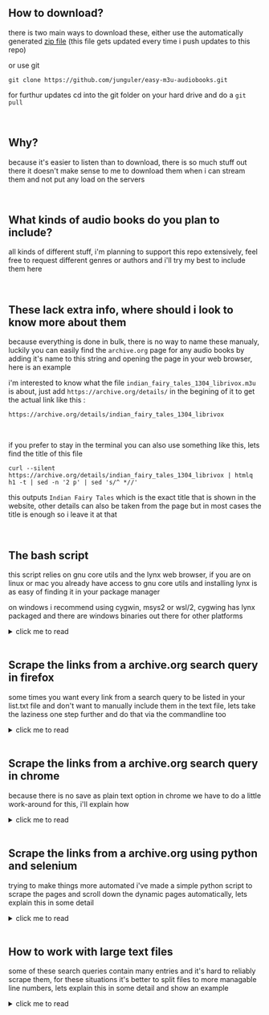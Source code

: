## How to download?
there is two main ways to download these, either use the automatically generated [zip file](https://github.com/junguler/easy-m3u-audiobooks/archive/refs/heads/main.zip) (this file gets updated every time i push updates to this repo)

or use git
```
git clone https://github.com/junguler/easy-m3u-audiobooks.git
```
for furthur updates cd into the git folder on your hard drive and do a `git pull`

<br>

## Why?
because it's easier to listen than to download, there is so much stuff out there it doesn't make sense to me to download them when i can stream them and not put any load on the servers

<br>

## What kinds of audio books do you plan to include?
all kinds of different stuff, i'm planning to support this repo extensively, feel free to request different genres or authors and i'll try my best to include them here

<br>

## These lack extra info, where should i look to know more about them
because everything is done in bulk, there is no way to name these manualy, luckily you can easily find the `archive.org` page for any audio books by adding it's name to this string and opening the page in your web browser, here is an example

i'm interested to know what the file `indian_fairy_tales_1304_librivox.m3u` is about, just add `https://archive.org/details/` in the begining of it to get the actual link like this :
```
https://archive.org/details/indian_fairy_tales_1304_librivox
```

<br>

if you prefer to stay in the terminal you can also use something like this, lets find the title of this file
```
curl --silent https://archive.org/details/indian_fairy_tales_1304_librivox | htmlq h1 -t | sed -n '2 p' | sed 's/^ *//'
```
this outputs `Indian Fairy Tales` which is the exact title that is shown in the website, other details can also be taken from the page but in most cases the title is enough so i leave it at that

<br>

## The bash script
this script relies on gnu core utils and the lynx web browser, if you are on linux or mac you already have access to gnu core utils and installing lynx is as easy of finding it in your package manager

on windows i recommend using cygwin, msys2 or wsl/2, cygwing has lynx packaged and there are windows binaries out there for other platforms

<details>
  <summary>click me to read</summary>
  
<br>

so the first thing to do is to make a text file that includes the links you want to scrape, this can have one or many links in it, here is an example list file, i'll call it `list.txt`

```
https://archive.org/details/alice_in_wonderland_librivox
https://archive.org/details/moby_dick_librivox
https://archive.org/details/game_of_life_0911_librivox
```
  
<br>

now make the script executable by running this command
```
chmod +x m3u.sh
```
without this permission you won't be able to run the script in a unix envierment
  
<br>

```
#!/bin/bash

echo "insert the name of text file including different archive.org pages to scrape from"
read list 
```

the first line is to let the shell know what kind of script we are going to run, the `echo` command here shows the text and let's the user know what to do, the `read` parts takes what the user wrote and holds it for when we need it, i'm going to write the name of my text file here which is `list` 

note: don't add the extension here, the name is all you need, the rest of the script runs on it's own and doesn't need any user intraction
  
<br>

```
sed -e 's!https://archive.org/details/!!' $list.txt > temp_a.txt
```

this `sed` command remove the `https://archive.org/details/` from every link and stores the output to the `temp_a.txt` file, we remove the extra part so naming the output files will be easier
  
<br>

```
sed -i 's/\r$//' temp_a.txt
```

this line convert the windows text file format to a unix one to avoid erros in file names, if you are not on windows just it's not needed but doesn't harm anything either

<br>

```
for i in $(cat temp_a.txt) ; do lynx --dump --listonly --nonumbers "https://archive.org/download/$i" | grep "128kb.mp3" | grep -v "64kb" | grep -v ".zip" > $i.txt ; done
```

this line scrapes the actual links, here is what's happening:

`lynx` is a command line web browser that easily dumps the data from a website for us, we are feeding the info from the `temp_a.txt` to it here via a for loop, this will go thru the text file one by one and inserts it into the program, `grep` is used here to find the string 1`28kb.mp3` and exclude the links with `64kb` and `.zip` in them, finally create the text files for each link with their archive.org names

this will work in most of the links but not all, so we will run this command again with a slightly differnt thing to look for to get all the links, so lets do that in the next line
  
<br>

```
find *.txt -size 0 | sed 's/.txt//g' > temp_b.txt
```

this line finds every file that doesn't has anything in it and copies their name to the temp_b.txt file, lets use this new file to get the other links
  
<br>

```
for i in $(cat temp_b.txt) ; do lynx --dump --listonly --nonumbers "https://archive.org/download/$i" | grep ".mp3" | grep -v "64kb" | grep -v ".zip" > $i.txt ; done
```

this command is very similar to the last command but here we are only looking for the links that weren't scraped correctly

<br>

```
for i in $(cat temp_a.txt) ; do sed "s/^/#EXTINF:-1\n/" $i.txt > temp_c-$i.txt ; done
```

convert these text files to a m3u streams, add this string `#EXTINF:-1` above every link in text files

<br>

```
for i in $(cat temp_a.txt) ; do sed '1s/^/#EXTM3U\n/' temp_c-$i.txt > $i.m3u ; done
```

almost done, put this string `#EXTM3U`at the top of the text files and convert them to m3u streams

<br>

all done, now lets do some clean up

```
rm temp_a.txt temp_b.txt temp_c-*.txt 
```

remove the temp files that were created in the process

```
find . -type f -empty -delete
```

remove any extra files that might be in the folder that are zero bytes
  
<br>

after the script is done doing it's thing, you are going to have two sets of files, the .txt files are just the links of the mp3 files, use them to download the audio books if you want 

and the m3u files, these are the ones i'm including here in this repo, drag them to vlc or mpv to start listening

</details>

<br>

## Scrape the links from a archive.org search query in firefox
some times you want every link from a search query to be listed in your list.txt file and don't want to manually include them in the text file, lets take the laziness one step further and do that via the commandline too

<details>
  <summary>click me to read</summary>
  
<br>

open this link in firefox browser `https://archive.org/details/audio_bookspoetry` and search for the subject you are looking for, now take a look at the left side of the page to see how many entries are listed, now scroll the page down so all of them show up so when we save the page all of them are present

save the page as a plain text, now lets use this text file to find the links, i've named this page `web.txt`

```
cat web.txt | grep "https://archive.org/details/" | grep -v "@\|?\|*\|#\| " | awk '!seen[$0]++' | sed 's/[<>,]//g' > page.txt
```

using `grep` look for this string `https://archive.org/details/` , with `grep` exclude `@?* #`, use `awk` to remove duplicated entries and `sed` again to remove the few rogue tags that might stil be there, now you are left with the `page.txt` file that is ready to be used with the main script

</details>

<br>

## Scrape the links from a archive.org search query in chrome
because there is no save as plain text option in chrome we have to do a little work-around for this, i'll explain how

<details>
  <summary>click me to read</summary>
  
<br>

just like in the firefox method, search for the subject you want and scroll down so all of the links are shown and there is no more loading, now save the page in complete html

in the terminal naviagte to the folder you have saved this html file and run this command, i've named it `page.html` in this example

```
lynx --dump --listonly --nonumbers page.html | grep "https://archive.org/details/" | grep -v "@\|?\|*\|#\| " | awk '!seen[$0]++' | sed 's/[<>,]//g' > list.txt
```

now you have a `list.txt` that can be used with the script just like the firefox version, there are a few random links in this list file but the script will ignore them because it can't find any mp3 files inside them

</details>

<br>

## Scrape the links from a archive.org using python and selenium
trying to make things more automated i've made a simple python script to scrape the pages and scroll down the dynamic pages automatically, lets explain this in some detail

<details>
  <summary>click me to read</summary>
  
<br>

first install python3 if you don't have it already and using pip install `BeautifulSoup` and `selenium`

```
pip3 install selenium bs4
```

you also need to install firefox if you don't have it already and download [geckodriver](https://github.com/mozilla/geckodriver/releases) and make sure both of them are on your system PATH

i'm not going to explain how the python script itself works because i don't even know it but i know how to use it and that's what i'll go over

```
python3 scrape.py --url https://archive.org/details/librivoxaudio?and[]=year%3A%222007%22
```

the above command scrapes all the links from `https://archive.org/details/librivoxaudio?and[]=year%3A%222007%22` and prints them to your terminal, now lets pipe this output to several programs to get a usefull output for our `m3u.sh` script

```
python3 scrape.py --url https://archive.org/details/librivoxaudio?and[]=year%3A%222007%22 | sort | uniq | grep "details" | grep -v "@\|?\|%" | sed 's/^/https:\/\/archive.org/' > links.txt
```

`sort` does exactly what you think and it's required for `uniq` to work, uniq removes duplicates, then using `sed` we look for `details` in links because all of the pages we want to scrape from include them, remove `@?%` using `sed` because those links are also irrelevent to us and finally using `sed` add the string `https://archive.org` to the begining of all the links and save to `links.txt`

this will effectively get us the exact same output if we scrolled the pages to the bottom and saved them manually

</details>

<br>

## How to work with large text files
some of these search queries contain many entries and it's hard to reliably scrape them, for these situations it's better to split files to more managable line numbers, lets explain this in some detail and show an example 

<details>
  <summary>click me to read</summary>
  
<br>

i want to scrape this link ``https://archive.org/details/freemusicarchive`` , it has 16k+ files inside, our first roadblock is `archive.org` only shows 10k for every search query, so let's apply some filters to make this list less than 10,000 files, this paticular page includes a year category so lets choose years 2011-2021 for the first page apply the filter and it gives us 9k files, now scroll down as usual and save the page

now go back to that exact search filter and untick years 2011-2021 and enable the rest to load and save, this leaves us with 2 files, i've named them 2011-end.txt and begining-2010.txt , now scrape the links from them (this example is using the firefox `save as plain text` method)

```
cat begining-2010.txt | grep "https://archive.org/details/" | grep -v "@\|?\|*\|#\| " | awk '!seen[$0]++' | sed 's/[<>,]//g' >> FMA.txt
```
```
cat 2011-end.txt | grep "https://archive.org/details/" | grep -v "@\|?\|*\|#\| " | awk '!seen[$0]++' | sed 's/[<>,]//g' >> FMA.txt
```

notice that we used `>>` to combine both text files to one, now the `FMA.txt` files contains all the links, simple `cat` and `wc` shows us that it contains 16k lines
```
cat FMA.txt | wc
```

now lets convert this large text files to smaller more managable text files, lets cat all the lines and split the file by each character and numbers
```
for i in {a..z} {0..9} ; do cat FMA.txt | grep -iF "https://archive.org/details/$i" > $i.txt ; done
```

some of these are still very large and contain more than 1000 lines so lets further split them into smaller text files using the `split` command
```
for i in {a..z} {0..9} ; do split -l 200 $i.txt --additional-suffix=.txt $i$i$i- ; done
```

`-l 200` tells `split` to make every text file contain 200 lines or less, we add `.txt` suffix so each file is easily clickable/checkable and `$i$i$i-` is the prefix to make sorting the files easier

now that we have all the files sorted and none of them contain more than 200 lines lets scrape the links and move the streams created from each file to it's own folder
```
for i in *.txt ; do m3u_lite.sh $i ; echo "$i done" ; mkdir ${i%.*} ; mv *.m3u ${i%.*} ; sleep 30s ; done
```

this one liner command also pauses for 30 seconds after each file is scraped so the `archive.org` servers won't be pushed too hard

</details>
